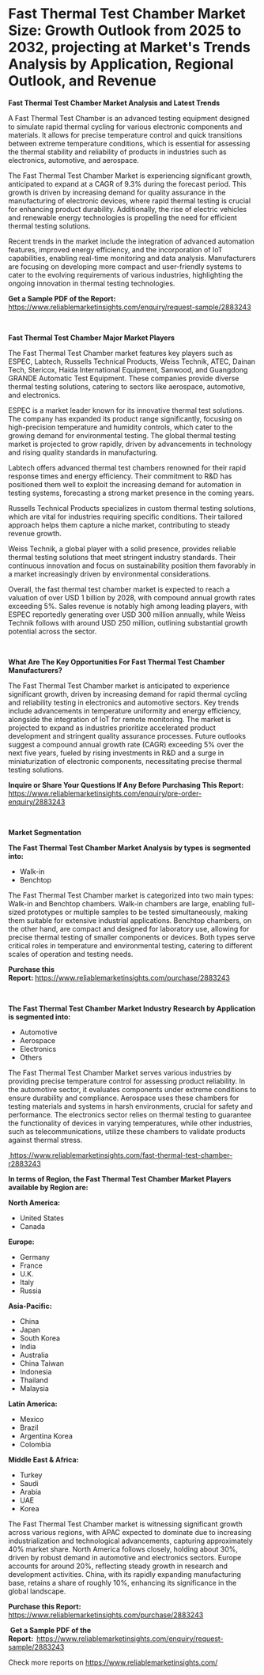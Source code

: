 <p><h1>Fast Thermal Test Chamber Market Size: Growth Outlook from 2025 to 2032, projecting at Market's Trends Analysis by Application, Regional Outlook, and Revenue</h1></p><p><strong>Fast Thermal Test Chamber Market Analysis and Latest Trends</strong></p>
<p><p>A Fast Thermal Test Chamber is an advanced testing equipment designed to simulate rapid thermal cycling for various electronic components and materials. It allows for precise temperature control and quick transitions between extreme temperature conditions, which is essential for assessing the thermal stability and reliability of products in industries such as electronics, automotive, and aerospace.</p><p>The Fast Thermal Test Chamber Market is experiencing significant growth, anticipated to expand at a CAGR of 9.3% during the forecast period. This growth is driven by increasing demand for quality assurance in the manufacturing of electronic devices, where rapid thermal testing is crucial for enhancing product durability. Additionally, the rise of electric vehicles and renewable energy technologies is propelling the need for efficient thermal testing solutions. </p><p>Recent trends in the market include the integration of advanced automation features, improved energy efficiency, and the incorporation of IoT capabilities, enabling real-time monitoring and data analysis. Manufacturers are focusing on developing more compact and user-friendly systems to cater to the evolving requirements of various industries, highlighting the ongoing innovation in thermal testing technologies.</p></p>
<p><strong>Get a Sample PDF of the Report:&nbsp;</strong> <a href="https://www.reliablemarketinsights.com/enquiry/request-sample/2883243?utm_campaign=2280&utm_medium=2&utm_source=Github&utm_content=ia&utm_term=13032025&utm_id=fast-thermal-test-chamber">https://www.reliablemarketinsights.com/enquiry/request-sample/2883243</a></p>
<p>&nbsp;</p>
<p><strong>Fast Thermal Test Chamber Major Market Players</strong></p>
<p><p>The Fast Thermal Test Chamber market features key players such as ESPEC, Labtech, Russells Technical Products, Weiss Technik, ATEC, Dainan Tech, Stericox, Haida International Equipment, Sanwood, and Guangdong GRANDE Automatic Test Equipment. These companies provide diverse thermal testing solutions, catering to sectors like aerospace, automotive, and electronics.</p><p>ESPEC is a market leader known for its innovative thermal test solutions. The company has expanded its product range significantly, focusing on high-precision temperature and humidity controls, which cater to the growing demand for environmental testing. The global thermal testing market is projected to grow rapidly, driven by advancements in technology and rising quality standards in manufacturing.</p><p>Labtech offers advanced thermal test chambers renowned for their rapid response times and energy efficiency. Their commitment to R&D has positioned them well to exploit the increasing demand for automation in testing systems, forecasting a strong market presence in the coming years.</p><p>Russells Technical Products specializes in custom thermal testing solutions, which are vital for industries requiring specific conditions. Their tailored approach helps them capture a niche market, contributing to steady revenue growth.</p><p>Weiss Technik, a global player with a solid presence, provides reliable thermal testing solutions that meet stringent industry standards. Their continuous innovation and focus on sustainability position them favorably in a market increasingly driven by environmental considerations.</p><p>Overall, the fast thermal test chamber market is expected to reach a valuation of over USD 1 billion by 2028, with compound annual growth rates exceeding 5%. Sales revenue is notably high among leading players, with ESPEC reportedly generating over USD 300 million annually, while Weiss Technik follows with around USD 250 million, outlining substantial growth potential across the sector.</p></p>
<p>&nbsp;</p>
<p><strong>What Are The Key Opportunities For Fast Thermal Test Chamber Manufacturers?</strong></p>
<p><p>The Fast Thermal Test Chamber market is anticipated to experience significant growth, driven by increasing demand for rapid thermal cycling and reliability testing in electronics and automotive sectors. Key trends include advancements in temperature uniformity and energy efficiency, alongside the integration of IoT for remote monitoring. The market is projected to expand as industries prioritize accelerated product development and stringent quality assurance processes. Future outlooks suggest a compound annual growth rate (CAGR) exceeding 5% over the next five years, fueled by rising investments in R&D and a surge in miniaturization of electronic components, necessitating precise thermal testing solutions.</p></p>
<p><strong>Inquire or Share Your Questions If Any Before Purchasing This Report:</strong> <a href="https://www.reliablemarketinsights.com/enquiry/pre-order-enquiry/2883243?utm_campaign=2280&utm_medium=2&utm_source=Github&utm_content=ia&utm_term=13032025&utm_id=fast-thermal-test-chamber">https://www.reliablemarketinsights.com/enquiry/pre-order-enquiry/2883243</a></p>
<p>&nbsp;</p>
<p><strong>Market Segmentation</strong></p>
<p><strong>The Fast Thermal Test Chamber Market Analysis by types is segmented into:</strong></p>
<p><ul><li>Walk-in</li><li>Benchtop</li></ul></p>
<p><p>The Fast Thermal Test Chamber market is categorized into two main types: Walk-in and Benchtop chambers. Walk-in chambers are large, enabling full-sized prototypes or multiple samples to be tested simultaneously, making them suitable for extensive industrial applications. Benchtop chambers, on the other hand, are compact and designed for laboratory use, allowing for precise thermal testing of smaller components or devices. Both types serve critical roles in temperature and environmental testing, catering to different scales of operation and testing needs.</p></p>
<p><strong>Purchase this Report:&nbsp;</strong><a href="https://www.reliablemarketinsights.com/purchase/2883243?utm_campaign=2280&utm_medium=2&utm_source=Github&utm_content=ia&utm_term=13032025&utm_id=fast-thermal-test-chamber">https://www.reliablemarketinsights.com/purchase/2883243</a></p>
<p>&nbsp;</p>
<p><strong>The Fast Thermal Test Chamber Market Industry Research by Application is segmented into:</strong></p>
<p><ul><li>Automotive</li><li>Aerospace</li><li>Electronics</li><li>Others</li></ul></p>
<p><p>The Fast Thermal Test Chamber Market serves various industries by providing precise temperature control for assessing product reliability. In the automotive sector, it evaluates components under extreme conditions to ensure durability and compliance. Aerospace uses these chambers for testing materials and systems in harsh environments, crucial for safety and performance. The electronics sector relies on thermal testing to guarantee the functionality of devices in varying temperatures, while other industries, such as telecommunications, utilize these chambers to validate products against thermal stress.</p></p>
<p><a href="https://www.reliablemarketinsights.com/fast-thermal-test-chamber-r2883243?utm_campaign=2280&utm_medium=2&utm_source=Github&utm_content=ia&utm_term=13032025&utm_id=fast-thermal-test-chamber">&nbsp;https://www.reliablemarketinsights.com/fast-thermal-test-chamber-r2883243</a></p>
<p><strong>In terms of Region, the Fast Thermal Test Chamber Market Players available by Region are:</strong></p>
<p>
    <p> <strong> North America: </strong>
        <ul>
            <li>United States</li>
            <li>Canada</li>
        </ul>
        </p> 
    <p> <strong> Europe: </strong>
        <ul>
            <li>Germany</li>
            <li>France</li>
            <li>U.K.</li>
            <li>Italy</li>
            <li>Russia</li>
        </ul>
        </p> 
    <p> <strong> Asia-Pacific: </strong>
        <ul>
            <li>China</li>
            <li>Japan</li>
            <li>South Korea</li>
            <li>India</li>
            <li>Australia</li>
            <li>China Taiwan</li>
            <li>Indonesia</li>
            <li>Thailand</li>
            <li>Malaysia</li>
        </ul>
        </p> 
    <p> <strong> Latin America: </strong>
        <ul>
            <li>Mexico</li>
            <li>Brazil</li>
            <li>Argentina Korea</li>
            <li>Colombia</li>
        </ul>
        </p> 
    <p> <strong> Middle East & Africa: </strong>
        <ul>
            <li>Turkey</li>
            <li>Saudi</li>
            <li>Arabia</li>
            <li>UAE</li>
            <li>Korea</li>
        </ul>
    </p>
    </p>
<p><p>The Fast Thermal Test Chamber market is witnessing significant growth across various regions, with APAC expected to dominate due to increasing industrialization and technological advancements, capturing approximately 40% market share. North America follows closely, holding about 30%, driven by robust demand in automotive and electronics sectors. Europe accounts for around 20%, reflecting steady growth in research and development activities. China, with its rapidly expanding manufacturing base, retains a share of roughly 10%, enhancing its significance in the global landscape.</p></p>
<p><strong>Purchase this Report: </strong><a href="https://www.reliablemarketinsights.com/purchase/2883243?utm_campaign=2280&utm_medium=2&utm_source=Github&utm_content=ia&utm_term=13032025&utm_id=fast-thermal-test-chamber">https://www.reliablemarketinsights.com/purchase/2883243</a></p>
<p>&nbsp;<strong>Get a Sample PDF of the Report:&nbsp;&nbsp;</strong><a href="https://www.reliablemarketinsights.com/enquiry/request-sample/2883243?utm_campaign=2280&utm_medium=2&utm_source=Github&utm_content=ia&utm_term=13032025&utm_id=fast-thermal-test-chamber">https://www.reliablemarketinsights.com/enquiry/request-sample/2883243</a></p>
<p><strong></strong></p>
<p>Check more reports on <a href="https://www.reliablemarketinsights.com/?utm_campaign=2280&utm_medium=2&utm_source=Github&utm_content=ia&utm_term=13032025&utm_id=fast-thermal-test-chamber">https://www.reliablemarketinsights.com/</a></p>
